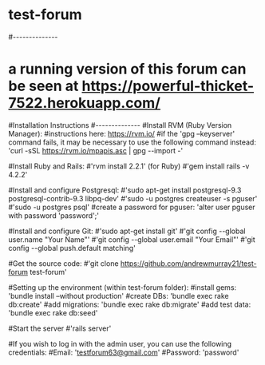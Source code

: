 # test-forum
#--------------
 
# a running version of this forum can be seen at https://powerful-thicket-7522.herokuapp.com/

#Installation Instructions
#--------------
#Install RVM (Ruby Version Manager):
#instructions here: https://rvm.io/
#if the 'gpg –keyserver' command fails, it may be necessary to use the following command instead: 'curl -sSL https://rvm.io/mpapis.asc | gpg --import -'

#Install Ruby and Rails:
#'rvm install 2.2.1' (for Ruby)
#'gem install rails -v 4.2.2'

#Install and configure Postgresql:
#'sudo apt-get install postgresql-9.3 postgresql-contrib-9.3 libpq-dev'
#'sudo -u postgres createuser -s pguser'
#'sudo -u postgres psql'
#create a password for pguser: 'alter user pguser with password 'password';'

#Install and configure Git:
#'sudo apt-get install git'
#'git config --global user.name "Your Name"'
#'git config --global user.email "Your Email"'
#'git config --global push.default matching'

#Get the source code:
#'git clone https://github.com/andrewmurray21/test-forum test-forum'

#Setting up the environment (within test-forum folder):
#install gems: 'bundle install –without production'
#create DBs: 'bundle exec rake db:create'
#add migrations: 'bundle exec rake db:migrate'
#add test data: 'bundle exec rake db:seed'

#Start the server
#'rails server'

#If you wish to log in with the admin user, you can use the following credentials:
#Email: 'testforum63@gmail.com'
#Password: 'password'
